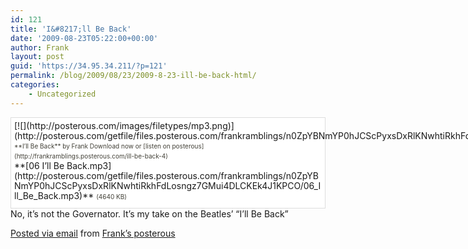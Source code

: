 ```yaml
---
id: 121
title: 'I&#8217;ll Be Back'
date: '2009-08-23T05:22:00+00:00'
author: Frank
layout: post
guid: 'https://34.95.34.211/?p=121'
permalink: /blog/2009/08/23/2009-8-23-ill-be-back-html/
categories:
    - Uncategorized
---
```


<div src="v5"><div style="padding: 5px 5px 10px 5px; margin-top: 5px; border: 1px solid #ddd; background-color: #fff;line-height: 16px;"><div style="float: left; margin-right: 5px; overflow: visible;">[![](http://posterous.com/images/filetypes/mp3.png)](http://posterous.com/getfile/files.posterous.com/frankramblings/n0ZpYBNmYP0hJCScPyxsDxRlKNwhtiRkhFdLosngz7GMui4DLCKEk4J1KPCO/06_Ill_Be_Back.mp3)</div><div style="font-size: 10px; color: #424037;line-height: 16px;">**I’ll Be Back** by Frank   
Download now or [listen on posterous](http://frankramblings.posterous.com/ill-be-back-4)</div> **[06 I’ll Be Back.mp3](http://posterous.com/getfile/files.posterous.com/frankramblings/n0ZpYBNmYP0hJCScPyxsDxRlKNwhtiRkhFdLosngz7GMui4DLCKEk4J1KPCO/06_Ill_Be_Back.mp3)** <span style="font-size: 10px; color: #424037;">(4640 KB)</span>

</div> No, it’s not the Governator. It’s my take on the Beatles’ “I’ll Be Back”

 [Posted via email](http://posterous.com) from [Frank’s posterous](http://frankramblings.posterous.com/ill-be-back-4)

</div>
